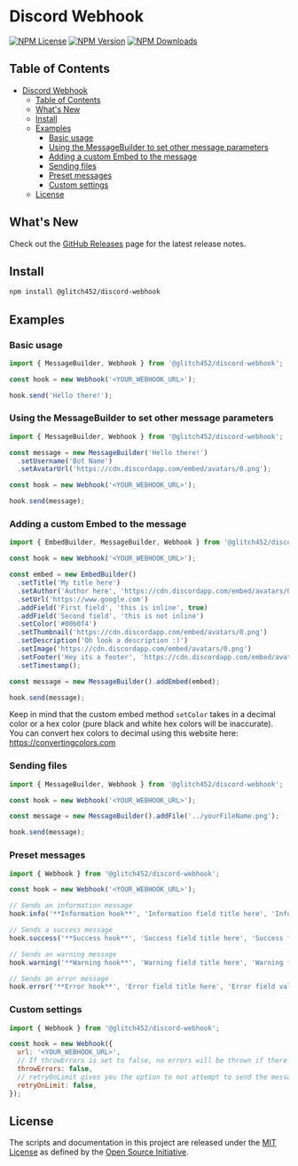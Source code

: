 # Discord Webhook

[![NPM License](https://img.shields.io/npm/l/@glitch452/discord-webhook)](https://choosealicense.com/licenses/mit/)
[![NPM Version](https://img.shields.io/npm/v/@glitch452/discord-webhook)](https://www.npmjs.com/package/@glitch452/discord-webhook)
[![NPM Downloads](https://img.shields.io/npm/dw/@glitch452/discord-webhook?logo=npm)](https://www.npmjs.com/package/@glitch452/discord-webhook)

## Table of Contents

- [Discord Webhook](#discord-webhook)
  - [Table of Contents](#table-of-contents)
  - [What's New](#whats-new)
  - [Install](#install)
  - [Examples](#examples)
    - [Basic usage](#basic-usage)
    - [Using the MessageBuilder to set other message parameters](#using-the-messagebuilder-to-set-other-message-parameters)
    - [Adding a custom Embed to the message](#adding-a-custom-embed-to-the-message)
    - [Sending files](#sending-files)
    - [Preset messages](#preset-messages)
    - [Custom settings](#custom-settings)
  - [License](#license)

## What's New

Check out the [GitHub Releases](https://github.com/glitch452/discord-webhook/releases) page for the latest release
notes.

## Install

```sh
npm install @glitch452/discord-webhook
```

## Examples

### Basic usage

```ts
import { MessageBuilder, Webhook } from '@glitch452/discord-webhook';

const hook = new Webhook('<YOUR_WEBHOOK_URL>');

hook.send('Hello there!');
```

### Using the MessageBuilder to set other message parameters

```ts
import { MessageBuilder, Webhook } from '@glitch452/discord-webhook';

const message = new MessageBuilder('Hello there!')
  .setUsername('Bot Name')
  .setAvatarUrl('https://cdn.discordapp.com/embed/avatars/0.png');

const hook = new Webhook('<YOUR_WEBHOOK_URL>');

hook.send(message);
```

### Adding a custom Embed to the message

```ts
import { EmbedBuilder, MessageBuilder, Webhook } from '@glitch452/discord-webhook';

const hook = new Webhook('<YOUR_WEBHOOK_URL>');

const embed = new EmbedBuilder()
  .setTitle('My title here')
  .setAuthor('Author here', 'https://cdn.discordapp.com/embed/avatars/0.png', 'https://www.google.com')
  .setUrl('https://www.google.com')
  .addField('First field', 'this is inline', true)
  .addField('Second field', 'this is not inline')
  .setColor('#00b0f4')
  .setThumbnail('https://cdn.discordapp.com/embed/avatars/0.png')
  .setDescription('Oh look a description :)')
  .setImage('https://cdn.discordapp.com/embed/avatars/0.png')
  .setFooter('Hey its a footer', 'https://cdn.discordapp.com/embed/avatars/0.png')
  .setTimestamp();

const message = new MessageBuilder().addEmbed(embed);

hook.send(message);
```

Keep in mind that the custom embed method `setColor` takes in a decimal color or a hex color (pure black and white hex
colors will be inaccurate). You can convert hex colors to decimal using this website here:
<https://convertingcolors.com>

### Sending files

```js
import { MessageBuilder, Webhook } from '@glitch452/discord-webhook';

const hook = new Webhook('<YOUR_WEBHOOK_URL>');

const message = new MessageBuilder().addFile('../yourFileName.png');

hook.send(message);
```

### Preset messages

```js
import { Webhook } from '@glitch452/discord-webhook';

const hook = new Webhook('<YOUR_WEBHOOK_URL>');

// Sends an information message
hook.info('**Information hook**', 'Information field title here', 'Information field value here');

// Sends a success message
hook.success('**Success hook**', 'Success field title here', 'Success field value here');

// Sends an warning message
hook.warning('**Warning hook**', 'Warning field title here', 'Warning field value here');

// Sends an error message
hook.error('**Error hook**', 'Error field title here', 'Error field value here');
```

### Custom settings

```js
import { Webhook } from '@glitch452/discord-webhook';

const hook = new Webhook({
  url: '<YOUR_WEBHOOK_URL>',
  // If throwErrors is set to false, no errors will be thrown if there is an error sending
  throwErrors: false,
  // retryOnLimit gives you the option to not attempt to send the message again if rate limited
  retryOnLimit: false,
});
```

## License

The scripts and documentation in this project are released under the [MIT License](LICENSE) as defined by the
[Open Source Initiative](https://opensource.org/license/mit).
